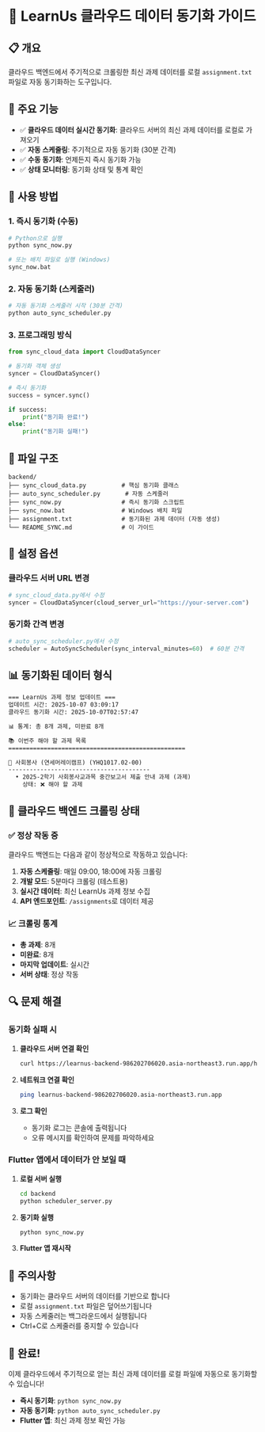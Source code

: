 # 🔄 LearnUs 클라우드 데이터 동기화 가이드

## 📋 개요

클라우드 백엔드에서 주기적으로 크롤링한 최신 과제 데이터를 로컬 `assignment.txt` 파일로 자동 동기화하는 도구입니다.

## 🎯 주요 기능

- ✅ **클라우드 데이터 실시간 동기화**: 클라우드 서버의 최신 과제 데이터를 로컬로 가져오기
- ✅ **자동 스케줄링**: 주기적으로 자동 동기화 (30분 간격)
- ✅ **수동 동기화**: 언제든지 즉시 동기화 가능
- ✅ **상태 모니터링**: 동기화 상태 및 통계 확인

## 🚀 사용 방법

### 1. 즉시 동기화 (수동)

```bash
# Python으로 실행
python sync_now.py

# 또는 배치 파일로 실행 (Windows)
sync_now.bat
```

### 2. 자동 동기화 (스케줄러)

```bash
# 자동 동기화 스케줄러 시작 (30분 간격)
python auto_sync_scheduler.py
```

### 3. 프로그래밍 방식

```python
from sync_cloud_data import CloudDataSyncer

# 동기화 객체 생성
syncer = CloudDataSyncer()

# 즉시 동기화
success = syncer.sync()

if success:
    print("동기화 완료!")
else:
    print("동기화 실패!")
```

## 📁 파일 구조

```
backend/
├── sync_cloud_data.py          # 핵심 동기화 클래스
├── auto_sync_scheduler.py       # 자동 스케줄러
├── sync_now.py                 # 즉시 동기화 스크립트
├── sync_now.bat                # Windows 배치 파일
├── assignment.txt              # 동기화된 과제 데이터 (자동 생성)
└── README_SYNC.md              # 이 가이드
```

## 🔧 설정 옵션

### 클라우드 서버 URL 변경

```python
# sync_cloud_data.py에서 수정
syncer = CloudDataSyncer(cloud_server_url="https://your-server.com")
```

### 동기화 간격 변경

```python
# auto_sync_scheduler.py에서 수정
scheduler = AutoSyncScheduler(sync_interval_minutes=60)  # 60분 간격
```

## 📊 동기화된 데이터 형식

```txt
=== LearnUs 과제 정보 업데이트 ===
업데이트 시간: 2025-10-07 03:09:17
클라우드 동기화 시간: 2025-10-07T02:57:47

📊 통계: 총 8개 과제, 미완료 8개

📚 이번주 해야 할 과제 목록
==================================================

📖 사회봉사 (연세머레이캠프) (YHQ1017.02-00)
----------------------------------------
  • 2025-2학기 사회봉사교과목 중간보고서 제출 안내 과제 (과제)
    상태: ❌ 해야 할 과제
```

## 🎯 클라우드 백엔드 크롤링 상태

### ✅ 정상 작동 중

클라우드 백엔드는 다음과 같이 정상적으로 작동하고 있습니다:

1. **자동 스케줄링**: 매일 09:00, 18:00에 자동 크롤링
2. **개발 모드**: 5분마다 크롤링 (테스트용)
3. **실시간 데이터**: 최신 LearnUs 과제 정보 수집
4. **API 엔드포인트**: `/assignments`로 데이터 제공

### 📈 크롤링 통계

- **총 과제**: 8개
- **미완료**: 8개
- **마지막 업데이트**: 실시간
- **서버 상태**: 정상 작동

## 🔍 문제 해결

### 동기화 실패 시

1. **클라우드 서버 연결 확인**
   ```bash
   curl https://learnus-backend-986202706020.asia-northeast3.run.app/health
   ```

2. **네트워크 연결 확인**
   ```bash
   ping learnus-backend-986202706020.asia-northeast3.run.app
   ```

3. **로그 확인**
   - 동기화 로그는 콘솔에 출력됩니다
   - 오류 메시지를 확인하여 문제를 파악하세요

### Flutter 앱에서 데이터가 안 보일 때

1. **로컬 서버 실행**
   ```bash
   cd backend
   python scheduler_server.py
   ```

2. **동기화 실행**
   ```bash
   python sync_now.py
   ```

3. **Flutter 앱 재시작**

## 📝 주의사항

- 동기화는 클라우드 서버의 데이터를 기반으로 합니다
- 로컬 `assignment.txt` 파일은 덮어쓰기됩니다
- 자동 스케줄러는 백그라운드에서 실행됩니다
- Ctrl+C로 스케줄러를 중지할 수 있습니다

## 🎉 완료!

이제 클라우드에서 주기적으로 얻는 최신 과제 데이터를 로컬 파일에 자동으로 동기화할 수 있습니다!

- **즉시 동기화**: `python sync_now.py`
- **자동 동기화**: `python auto_sync_scheduler.py`
- **Flutter 앱**: 최신 과제 정보 확인 가능

